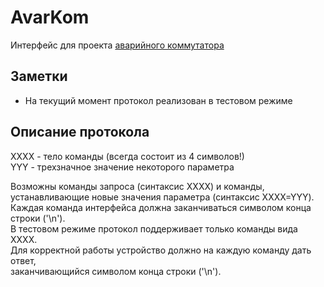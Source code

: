 # AvarKom
Интерфейс для проекта [аварийного коммутатора](https://github.com/Vulkanov/AvarkomPMS)


## Заметки
 - На текущий момент протокол реализован в тестовом режиме  


## Описание протокола
XXXX - тело команды (всегда состоит из 4 символов!)  
YYY - трехзначное значение некоторого параметра  

Возможны команды запроса (синтаксис XXXX) и команды,  
устанавливающие новые значения параметра (синтаксис XXXX=YYY).  
Каждая команда интерфейса должна заканчиваться символом конца строки ('\n').      
В тестовом режиме протокол поддерживает только команды вида XXXX.  
Для корректной работы устройство должно на каждую команду дать ответ,  
заканчивающийся символом конца строки ('\n'). 

